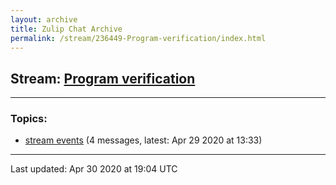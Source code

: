```yaml
---
layout: archive
title: Zulip Chat Archive
permalink: /stream/236449-Program-verification/index.html
---
```


## Stream: [Program verification](https://leanprover-community.github.io/archive/stream/236449-Program-verification/index.html)
---

### Topics:

* [stream events](topic/stream.20events.html) (4 messages, latest: Apr 29 2020 at 13:33)

<hr><p>Last updated: Apr 30 2020 at 19:04 UTC</p>